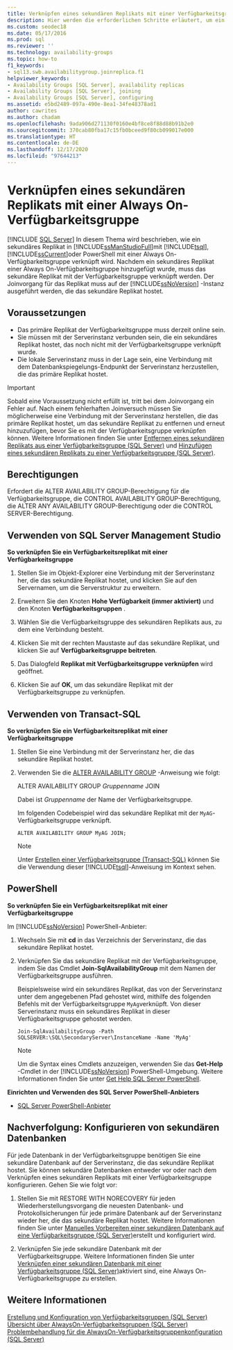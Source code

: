 ```yaml
---
title: Verknüpfen eines sekundären Replikats mit einer Verfügbarkeitsgruppe
description: Hier werden die erforderlichen Schritte erläutert, um ein sekundäres Replikat mithilfe von Transact-SQL (T-SQL), PowerShell oder SQL Server Management Studio mit einer Always On-Verfügbarkeitsgruppe zu verknüpfen.
ms.custom: seodec18
ms.date: 05/17/2016
ms.prod: sql
ms.reviewer: ''
ms.technology: availability-groups
ms.topic: how-to
f1_keywords:
- sql13.swb.availabilitygroup.joinreplica.f1
helpviewer_keywords:
- Availability Groups [SQL Server], availability replicas
- Availability Groups [SQL Server], joining
- Availability Groups [SQL Server], configuring
ms.assetid: e5bd2489-097a-490e-8ea1-34fe48378ad1
author: cawrites
ms.author: chadam
ms.openlocfilehash: 9ada906d271130f0160e4bf8ce8f88d88b91b2e0
ms.sourcegitcommit: 370cab80fba17c15fb0bceed9f80cb099017e000
ms.translationtype: HT
ms.contentlocale: de-DE
ms.lasthandoff: 12/17/2020
ms.locfileid: "97644213"
---
```

# <a name="join-a-secondary-replica-to-an-always-on-availability-group"></a>Verknüpfen eines sekundären Replikats mit einer Always On-Verfügbarkeitsgruppe
[!INCLUDE [SQL Server](../../../includes/applies-to-version/sqlserver.md)]
  In diesem Thema wird beschrieben, wie ein sekundäres Replikat in [!INCLUDE[ssManStudioFull](../../../includes/ssmanstudiofull-md.md)]mit [!INCLUDE[tsql](../../../includes/tsql-md.md)], [!INCLUDE[ssCurrent](../../../includes/sscurrent-md.md)]oder PowerShell mit einer Always On-Verfügbarkeitsgruppe verknüpft wird. Nachdem ein sekundäres Replikat einer Always On-Verfügbarkeitsgruppe hinzugefügt wurde, muss das sekundäre Replikat mit der Verfügbarkeitsgruppe verknüpft werden. Der Joinvorgang für das Replikat muss auf der [!INCLUDE[ssNoVersion](../../../includes/ssnoversion-md.md)] -Instanz ausgeführt werden, die das sekundäre Replikat hostet.  

  
##  <a name="prerequisites"></a><a name="Prerequisites"></a> Voraussetzungen  
  
-   Das primäre Replikat der Verfügbarkeitsgruppe muss derzeit online sein.    
-   Sie müssen mit der Serverinstanz verbunden sein, die ein sekundäres Replikat hostet, das noch nicht mit der Verfügbarkeitsgruppe verknüpft wurde.    
-   Die lokale Serverinstanz muss in der Lage sein, eine Verbindung mit dem Datenbankspiegelungs-Endpunkt der Serverinstanz herzustellen, die das primäre Replikat hostet.  
  
> [!IMPORTANT]  
>  Sobald eine Voraussetzung nicht erfüllt ist, tritt bei dem Joinvorgang ein Fehler auf. Nach einem fehlerhaften Joinversuch müssen Sie möglicherweise eine Verbindung mit der Serverinstanz herstellen, die das primäre Replikat hostet, um das sekundäre Replikat zu entfernen und erneut hinzuzufügen, bevor Sie es mit der Verfügbarkeitsgruppe verknüpfen können. Weitere Informationen finden Sie unter [Entfernen eines sekundären Replikats aus einer Verfügbarkeitsgruppe &#40;SQL Server&#41;](../../../database-engine/availability-groups/windows/remove-a-secondary-replica-from-an-availability-group-sql-server.md) und [Hinzufügen eines sekundären Replikats zu einer Verfügbarkeitsgruppe &#40;SQL Server&#41;](../../../database-engine/availability-groups/windows/add-a-secondary-replica-to-an-availability-group-sql-server.md).  
  
##  <a name="permissions"></a><a name="Permissions"></a> Berechtigungen  
 Erfordert die ALTER AVAILABILITY GROUP-Berechtigung für die Verfügbarkeitsgruppe, die CONTROL AVAILABILITY GROUP-Berechtigung, die ALTER ANY AVAILABILITY GROUP-Berechtigung oder die CONTROL SERVER-Berechtigung.  
  
##  <a name="using-sql-server-management-studio"></a><a name="SSMSProcedure"></a> Verwenden von SQL Server Management Studio  
 **So verknüpfen Sie ein Verfügbarkeitsreplikat mit einer Verfügbarkeitsgruppe**  
  
1.  Stellen Sie im Objekt-Explorer eine Verbindung mit der Serverinstanz her, die das sekundäre Replikat hostet, und klicken Sie auf den Servernamen, um die Serverstruktur zu erweitern.  
  
2.  Erweitern Sie den Knoten **Hohe Verfügbarkeit (immer aktiviert)** und den Knoten **Verfügbarkeitsgruppen** .  
  
3.  Wählen Sie die Verfügbarkeitsgruppe des sekundären Replikats aus, zu dem eine Verbindung besteht.  
  
4.  Klicken Sie mit der rechten Maustaste auf das sekundäre Replikat, und klicken Sie auf **Verfügbarkeitsgruppe beitreten**.  
  
5.  Das Dialogfeld **Replikat mit Verfügbarkeitsgruppe verknüpfen** wird geöffnet.  
  
6.  Klicken Sie auf **OK**, um das sekundäre Replikat mit der Verfügbarkeitsgruppe zu verknüpfen.  
  
##  <a name="using-transact-sql"></a><a name="TsqlProcedure"></a> Verwenden von Transact-SQL  
 **So verknüpfen Sie ein Verfügbarkeitsreplikat mit einer Verfügbarkeitsgruppe**  
  
1.  Stellen Sie eine Verbindung mit der Serverinstanz her, die das sekundäre Replikat hostet.  
  
2.  Verwenden Sie die [ALTER AVAILABILITY GROUP](../../../t-sql/statements/alter-availability-group-transact-sql.md) -Anweisung wie folgt:  
  
     ALTER AVAILABILITY GROUP *Gruppenname* JOIN  
  
     Dabei ist *Gruppenname* der Name der Verfügbarkeitsgruppe.  
  
     Im folgenden Codebeispiel wird das sekundäre Replikat mit der `MyAG`-Verfügbarkeitsgruppe verknüpft.  
  
    ```  
    ALTER AVAILABILITY GROUP MyAG JOIN;  
    ```  
  
    > [!NOTE]  
    >  Unter [Erstellen einer Verfügbarkeitsgruppe &#40;Transact-SQL&#41;](../../../database-engine/availability-groups/windows/create-an-availability-group-transact-sql.md) können Sie die Verwendung dieser [!INCLUDE[tsql](../../../includes/tsql-md.md)]-Anweisung im Kontext sehen.  
  
##  <a name="using-powershell"></a><a name="PowerShellProcedure"></a> PowerShell  
 **So verknüpfen Sie ein Verfügbarkeitsreplikat mit einer Verfügbarkeitsgruppe**  
  
 Im [!INCLUDE[ssNoVersion](../../../includes/ssnoversion-md.md)] PowerShell-Anbieter:  
  
1.  Wechseln Sie mit **cd** in das Verzeichnis der Serverinstanz, die das sekundäre Replikat hostet.  
  
2.  Verknüpfen Sie das sekundäre Replikat mit der Verfügbarkeitsgruppe, indem Sie das Cmdlet **Join-SqlAvailabilityGroup** mit dem Namen der Verfügbarkeitsgruppe ausführen.  
  
     Beispielsweise wird ein sekundäres Replikat, das von der Serverinstanz unter dem angegebenen Pfad gehostet wird, mithilfe des folgenden Befehls mit der Verfügbarkeitsgruppe `MyAg`verknüpft.  Von dieser Serverinstanz muss ein sekundäres Replikat in dieser Verfügbarkeitsgruppe gehostet werden.  
  
    ```  
    Join-SqlAvailabilityGroup -Path SQLSERVER:\SQL\SecondaryServer\InstanceName -Name 'MyAg'  
    ```  
  
    > [!NOTE]  
    >  Um die Syntax eines Cmdlets anzuzeigen, verwenden Sie das **Get-Help** -Cmdlet in der [!INCLUDE[ssNoVersion](../../../includes/ssnoversion-md.md)] PowerShell-Umgebung. Weitere Informationen finden Sie unter [Get Help SQL Server PowerShell](../../../powershell/sql-server-powershell.md).  
  
 **Einrichten und Verwenden des SQL Server PowerShell-Anbieters**  
  
-   [SQL Server PowerShell-Anbieter](../../../powershell/sql-server-powershell-provider.md)  
  
##  <a name="follow-up-configure-secondary-databases"></a><a name="FollowUp"></a> Nachverfolgung: Konfigurieren von sekundären Datenbanken  
 Für jede Datenbank in der Verfügbarkeitsgruppe benötigen Sie eine sekundäre Datenbank auf der Serverinstanz, die das sekundäre Replikat hostet. Sie können sekundäre Datenbanken entweder vor oder nach dem Verknüpfen eines sekundären Replikats mit einer Verfügbarkeitsgruppe konfigurieren. Gehen Sie wie folgt vor:  
  
1.  Stellen Sie mit RESTORE WITH NORECOVERY für jeden Wiederherstellungsvorgang die neuesten Datenbank- und Protokollsicherungen für jede primäre Datenbank auf der Serverinstanz wieder her, die das sekundäre Replikat hostet. Weitere Informationen finden Sie unter [Manuelles Vorbereiten einer sekundären Datenbank auf eine Verfügbarkeitsgruppe &#40;SQL Server&#41;](../../../database-engine/availability-groups/windows/manually-prepare-a-secondary-database-for-an-availability-group-sql-server.md)erstellt und konfiguriert wird.  
  
2.  Verknüpfen Sie jede sekundäre Datenbank mit der Verfügbarkeitsgruppe. Weitere Informationen finden Sie unter [Verknüpfen einer sekundären Datenbank mit einer Verfügbarkeitsgruppe &#40;SQL Server&#41;](../../../database-engine/availability-groups/windows/join-a-secondary-database-to-an-availability-group-sql-server.md)aktiviert sind, eine Always On-Verfügbarkeitsgruppe zu erstellen.  
  
## <a name="see-also"></a>Weitere Informationen  
 [Erstellung und Konfiguration von Verfügbarkeitsgruppen &#40;SQL Server&#41;](../../../database-engine/availability-groups/windows/creation-and-configuration-of-availability-groups-sql-server.md)   
 [Übersicht über AlwaysOn-Verfügbarkeitsgruppen &#40;SQL Server&#41;](../../../database-engine/availability-groups/windows/overview-of-always-on-availability-groups-sql-server.md)   
 [Problembehandlung für die AlwaysOn-Verfügbarkeitsgruppenkonfiguration &#40;SQL Server&#41;](../../../database-engine/availability-groups/windows/troubleshoot-always-on-availability-groups-configuration-sql-server.md)  
  
